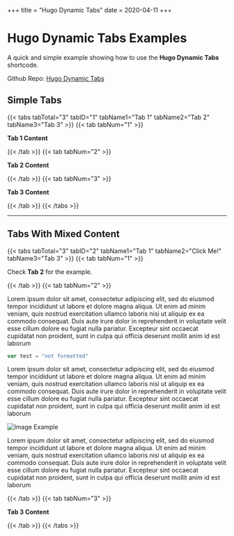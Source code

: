 +++
title = "Hugo Dynamic Tabs"
date = 2020-04-11
+++

# Hugo Dynamic Tabs Examples

A quick and simple example showing how to use the **Hugo Dynamic Tabs** shortcode.

Github Repo: [Hugo Dynamic Tabs](https://github.com/rvanhorn/hugo-dynamic-tabs)

## Simple Tabs

{{< tabs tabTotal="3" tabID="1" tabName1="Tab 1" tabName2="Tab 2" tabName3="Tab 3" >}}
{{< tab tabNum="1" >}}

**Tab 1 Content**

{{< /tab >}}
{{< tab tabNum="2" >}}

**Tab 2 Content**

{{< /tab >}}
{{< tab tabNum="3" >}}

**Tab 3 Content**

{{< /tab >}}
{{< /tabs >}}

---

## Tabs With Mixed Content

{{< tabs tabTotal="3" tabID="2" tabName1="Tab 1" tabName2="Click Me!" tabName3="Tab 3" >}}
{{< tab tabNum="1" >}}

Check **Tab 2** for the example.

{{< /tab >}}
{{< tab tabNum="2" >}}

Lorem ipsum dolor sit amet, consectetur adipiscing elit, sed do eiusmod tempor incididunt ut labore et dolore magna aliqua. Ut enim ad minim veniam, quis nostrud exercitation ullamco laboris nisi ut aliquip ex ea commodo consequat. Duis aute irure dolor in reprehenderit in voluptate velit esse cillum dolore eu fugiat nulla pariatur. Excepteur sint occaecat cupidatat non proident, sunt in culpa qui officia deserunt mollit anim id est laborum

```javascript
var test = "not formatted"
```

Lorem ipsum dolor sit amet, consectetur adipiscing elit, sed do eiusmod tempor incididunt ut labore et dolore magna aliqua. Ut enim ad minim veniam, quis nostrud exercitation ullamco laboris nisi ut aliquip ex ea commodo consequat. Duis aute irure dolor in reprehenderit in voluptate velit esse cillum dolore eu fugiat nulla pariatur. Excepteur sint occaecat cupidatat non proident, sunt in culpa qui officia deserunt mollit anim id est laborum

![Image Example](https://i.insider.com/5e32f2a324306a19834af322?width=1100&format=jpeg&auto=webp "Its Baby Yoda!")

Lorem ipsum dolor sit amet, consectetur adipiscing elit, sed do eiusmod tempor incididunt ut labore et dolore magna aliqua. Ut enim ad minim veniam, quis nostrud exercitation ullamco laboris nisi ut aliquip ex ea commodo consequat. Duis aute irure dolor in reprehenderit in voluptate velit esse cillum dolore eu fugiat nulla pariatur. Excepteur sint occaecat cupidatat non proident, sunt in culpa qui officia deserunt mollit anim id est laborum

{{< /tab >}}
{{< tab tabNum="3" >}}

**Tab 3 Content**

{{< /tab >}}
{{< /tabs >}}

